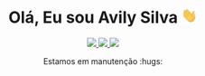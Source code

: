 
<!--![](https://github.com/imKashyap/imKashyap/blob/master/banner.png)-->
<p align="center"> <h1 align="center"> Olá, Eu sou Avily Silva <img src="./assets/hi.gif" width="28px" alt="waving hand" /> </h1></p>
<p align="center">
<a href="https://www.linkedin.com/in/avilysva/"><img src="https://img.shields.io/badge/LinkedIn-0077B5?style=for-the-badge&logo=linkedin&logoColor=white"/> </a>
<a href="https://www.instagram.com/avilysva/"><img src="https://img.shields.io/badge/Instagram-E4405F?style=for-the-badge&logo=instagram&logoColor=white"/> </a>
<a href="mailto:avily.sva@gmail.com"><img src="https://img.shields.io/badge/Gmail-D14836?style=for-the-badge&logo=gmail&logoColor=white"/> </a>
</p>

<p align="center">Estamos em manutenção :hugs:</p>
